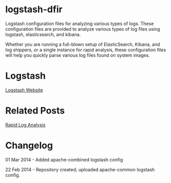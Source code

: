 logstash-dfir
=============

Logstash configuration files for analyzing various types of logs. These configuration files are provided to analyze various types of log files using logstash, elasticsearch, and kibana.

Whether you are running a full-blown setup of ElasticSearch, Kibana, and log shippers, or a single instance for rapid analysis, these configuration files will help you quickly parse various log files found on system images.

Logstash
=============
[Logstash Website](http://www.logstash.net)

Related Posts
=============
[Rapid Log Analysis](http://www.505forensics.com/rapid-log-analysis/)

Changelog
=============

01 Mar 2014 - Added apache-combined logstash config

22 Feb 2014 - Repository created; uploaded apache-common logstash config.
